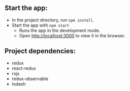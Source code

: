 ## Start the app:
  - In the project directory, run `npm install`.
  - Start the app with `npm start`
    - Runs the app in the development mode.<br />
    - Open [http://localhost:3000](http://localhost:3000) to view it in the browser.

## Project dependencies:
  - redux
  - react-redux
  - rxjs
  - redux-observable
  - lodash
